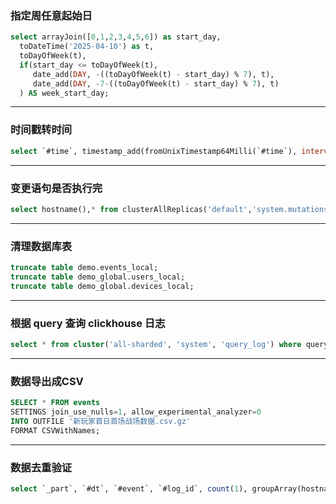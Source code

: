 ### 指定周任意起始日
```sql
select arrayJoin([0,1,2,3,4,5,6]) as start_day, 
  toDateTime('2025-04-10') as t,
  toDayOfWeek(t),
  if(start_day <= toDayOfWeek(t), 
     date_add(DAY, -((toDayOfWeek(t) - start_day) % 7), t),
     date_add(DAY, -7-((toDayOfWeek(t) - start_day) % 7), t)
  ) AS week_start_day;
```
---

### 时间戳转时间
```sql
select `#time`, timestamp_add(fromUnixTimestamp64Milli(`#time`), interval coalesce(`#zone_offset`, 8) * 60 minute) from events where `#event` = '#device_login' and `#dt` = '2025-03-01' limit 100;
```
---

### 变更语句是否执行完
```sql
select hostname(),* from clusterAllReplicas('default','system.mutations') where is_done = 0;
```
---

### 清理数据库表
```sql
truncate table demo.events_local;
truncate table demo_global.users_local;
truncate table demo_global.devices_local;
```
---

### 根据 query 查询 clickhouse 日志
```sql
select * from cluster('all-sharded', 'system', 'query_log') where query_id  = '4efbbb9b-b853-44ca-84b2-95ff066895af';
```
---

### 数据导出成CSV
```sql
SELECT * FROM events
SETTINGS join_use_nulls=1, allow_experimental_analyzer=0
INTO OUTFILE '新玩家首日首场战场数据.csv.gz'
FORMAT CSVWithNames;
```
---

### 数据去重验证
```sql
select `_part`, `#dt`, `#event`, `#log_id`, count(1), groupArray(hostname()) from events where `#dt` = '2024-07-28' group by 1, 2, 3, 4 order by 5 desc limit 100;
```
